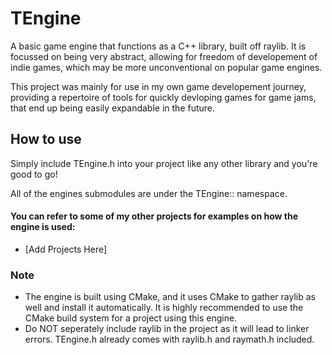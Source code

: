 # TEngine

A basic game engine that functions as a C++ library, built off raylib.
It is focussed on being very abstract, allowing for freedom of developement of indie games, which may be more unconventional on popular game engines.

This project was mainly for use in my own game developement journey, providing a repertoire of tools for quickly devloping games for game jams, that end up being easily expandable in the future.

## How to use

Simply include TEngine.h into your project like any other library and you're good to go!

All of the engines submodules are under the TEngine:: namespace. 

#### You can refer to some of my other projects for examples on how the engine is used:
 - [Add Projects Here]

### Note
- The engine is built using CMake, and it uses CMake to gather raylib as well and install it automatically. It is highly recommended to use the CMake build system for a project using this engine.
- Do NOT seperately include raylib in the project as it will lead to linker errors. TEngine.h already comes with raylib.h and raymath.h included.
